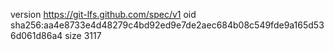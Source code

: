 version https://git-lfs.github.com/spec/v1
oid sha256:aa4e8733e4d48279c4bd92ed9e7de2aec684b08c549fde9a165d536d061d86a4
size 3117
